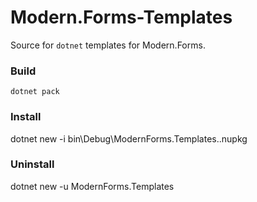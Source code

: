 # Modern.Forms-Templates

Source for `dotnet` templates for Modern.Forms.

### Build

`dotnet pack`

### Install

dotnet new -i bin\Debug\ModernForms.Templates.<Version>.nupkg

### Uninstall

dotnet new -u ModernForms.Templates